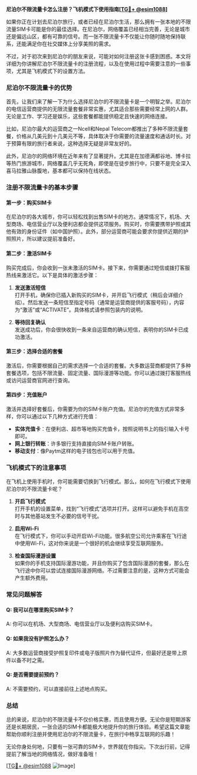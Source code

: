 **尼泊尔不限流量卡怎么注册？飞机模式下使用指南[[TG💪+ @esim1088](https://t.me/s/esim1088)]**

如果你正在计划去尼泊尔旅行，或者已经在尼泊尔生活，那么拥有一张本地的不限流量SIM卡可能是你的最佳选择。在尼泊尔，网络覆盖已经相当完善，无论是城市还是偏远山区，都有可靠的信号。而一张不限流量卡不仅能让你随时随地保持联系，还能满足你在社交媒体上分享美照的需求。

不过，对于初次来到尼泊尔的朋友来说，可能对如何注册这张卡感到困惑。本文将详细为你讲解尼泊尔不限流量卡的注册流程，以及在使用过程中需要注意的一些事项，尤其是飞机模式下的设置方法。

### 尼泊尔不限流量卡的优势

首先，让我们来了解一下为什么选择尼泊尔的不限流量卡是一个明智之举。尼泊尔的电信运营商提供的无限流量套餐非常实惠，尤其适合那些需要经常上网的人群。无论是工作、学习还是娱乐，这些套餐都能提供稳定且快速的网络连接。

比如，尼泊尔最大的运营商之一Ncell和Nepal Telecom都推出了多种不限流量套餐，价格从几美元到十几美元不等，具体取决于你需要的流量速度和通话时长。对于预算有限的旅行者来说，这种选择无疑是非常友好的。

此外，尼泊尔的网络环境在近年来有了显著提升。尤其是在加德满都谷地、博卡拉等热门旅游城市，网络覆盖几乎无死角，即使是在徒步旅行中，只要不是完全深入喜马拉雅山脉腹地，基本都可以保持在线状态。

### 注册不限流量卡的基本步骤

#### 第一步：购买SIM卡

在尼泊尔的各大城市，你可以轻松找到出售SIM卡的地方。通常情况下，机场、大型商场、电信营业厅以及便利店都会提供这项服务。购买时，你需要携带护照或其他有效的身份证件（如中国护照）。此外，部分运营商可能会要求你提供近期的护照照片，所以建议提前准备好。

#### 第二步：激活SIM卡

购买完成后，你会收到一张未激活的SIM卡。接下来，你需要通过短信或拨打客服热线来激活它。以下是具体的激活步骤：

1. **发送激活短信**  
   打开手机，确保你已插入新购买的SIM卡，并开启飞行模式（稍后会详细介绍）。然后发送一条短信至指定号码（通常是运营商提供的客服号码），内容为“激活”或“ACTIVATE”。具体格式请参照包装内的说明。

2. **等待回复确认**  
   发送成功后，你会很快收到一条来自运营商的确认短信，表明你的SIM卡已成功激活。

#### 第三步：选择合适的套餐

激活后，你需要根据自己的需求选择一个合适的套餐。大多数运营商都提供了多种套餐选项，包括不限流量、固定流量、国际漫游等功能。你可以通过拨打客服热线或访问运营商官网进行查询。

#### 第四步：充值账户

激活并选择好套餐后，你需要为你的SIM卡账户充值。尼泊尔的充值方式非常多样，你可以通过以下几种方式进行充值：

- **实体充值卡**：在便利店、超市等地购买充值卡，按照说明书上的指引输入卡号即可。
- **网上银行转账**：许多银行支持直接向SIM卡账户转账。
- **移动支付**：像Paytm这样的电子钱包也可以用于充值。

### 飞机模式下的注意事项

在飞机上使用手机时，你可能需要切换到飞行模式。那么，如何在飞行模式下使用尼泊尔的不限流量卡呢？

1. **开启飞行模式**  
   打开手机的设置菜单，找到“飞行模式”选项并打开。这样可以避免手机在高空时与其他基站发生不必要的信号干扰。

2. **启用Wi-Fi**  
   在飞行模式下，你可以手动开启Wi-Fi功能。很多航空公司允许乘客在飞行途中使用Wi-Fi，这对你来说是一个很好的机会继续享受互联网服务。

3. **检查国际漫游设置**  
   如果你的手机支持国际漫游功能，并且你购买了包含国际漫游的套餐，那么在飞行途中你可以尝试连接国际漫游网络。不过需要注意的是，这种方式可能会产生额外费用。

### 常见问题解答

#### Q: 我可以在哪里购买SIM卡？
A: 你可以在机场、大型商场、电信营业厅以及便利店购买SIM卡。

#### Q: 如果我没有护照怎么办？
A: 大多数运营商接受护照复印件或电子版照片作为替代证件，但最好还是带上原件以备不时之需。

#### Q: 是否需要提前预约？
A: 不需要预约，可以直接前往上述地点购买。

### 总结

总的来说，尼泊尔的不限流量卡不仅价格实惠，而且使用方便。无论你是短期游客还是长期居民，一张合适的SIM卡都能极大地提升你的旅行体验。希望这篇文章能帮助你顺利注册并使用尼泊尔的不限流量卡，在旅行中畅享互联网的乐趣！

无论你身处何地，只要有一张可靠的SIM卡，世界就在你指尖。下次出行前，记得提前了解当地的网络情况，做好准备哦！

[[TG💪+ @esim1088](https://t.me/s/esim1088) ![Image](https://i.postimg.cc/4NQfJmqS/Snipaste-2025-05-13-00-14-12.png)]